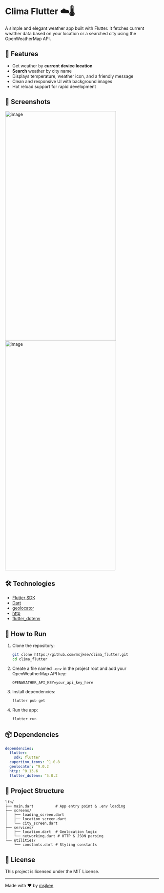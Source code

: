 # Clima Flutter ☁️🌡️

A simple and elegant weather app built with Flutter. It fetches current weather data based on your location or a searched city using the OpenWeatherMap API.

## 🚀 Features

* Get weather by **current device location**
* **Search** weather by city name
* Displays temperature, weather icon, and a friendly message
* Clean and responsive UI with background images
* Hot reload support for rapid development

## 📸 Screenshots

<img width="363" height="753" alt="image" src="https://github.com/user-attachments/assets/6c016729-ff79-4a91-a2db-63c6ce846ffa" />
<img width="361" height="752" alt="image" src="https://github.com/user-attachments/assets/1181174e-32c1-4f62-8ece-8e39eab16f8c" />


## 🛠️ Technologies

* [Flutter SDK](https://flutter.dev)
* [Dart](https://dart.dev)
* [geolocator](https://pub.dev/packages/geolocator)
* [http](https://pub.dev/packages/http)
* [flutter\_dotenv](https://pub.dev/packages/flutter_dotenv)

## 🚦 How to Run

1. Clone the repository:

   ```bash
   git clone https://github.com/msjkee/clima_flutter.git
   cd clima_flutter
   ```
2. Create a file named `.env` in the project root and add your OpenWeatherMap API key:

   ```env
   OPENWEATHER_API_KEY=your_api_key_here
   ```
3. Install dependencies:

   ```bash
   flutter pub get
   ```
4. Run the app:

   ```bash
   flutter run
   ```

## 📦 Dependencies

```yaml
dependencies:
  flutter:
    sdk: flutter
  cupertino_icons: ^1.0.8
  geolocator: ^9.0.2
  http: ^0.13.6
  flutter_dotenv: ^5.0.2
```

## 📁 Project Structure

```
lib/
├── main.dart          # App entry point & .env loading
├── screens/
│   ├── loading_screen.dart
│   ├── location_screen.dart
│   └── city_screen.dart
├── services/
│   ├── location.dart  # Geolocation logic
│   └── networking.dart # HTTP & JSON parsing
└── utilities/
    └── constants.dart # Styling constants
```

## 📄 License

This project is licensed under the MIT License.

---

Made with ❤️ by [msjkee](https://github.com/msjkee)

